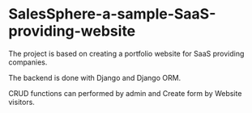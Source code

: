 # SalesSphere-a-sample-SaaS-providing-website

The project is based on creating a portfolio website for SaaS providing companies. 

The backend is done with Django and Django ORM.

CRUD functions can performed by admin and Create form by Website visitors.

